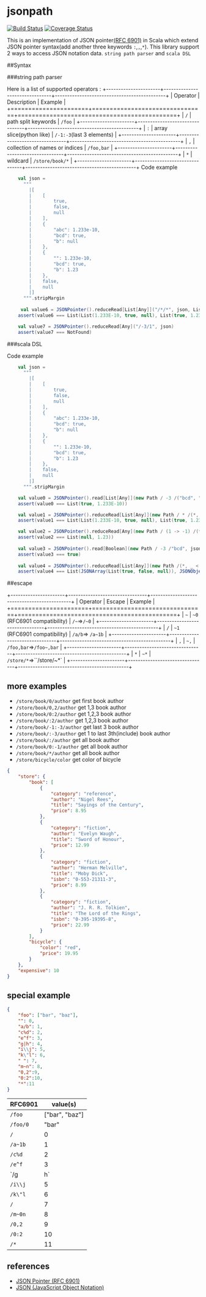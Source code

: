 # jsonpath

[![Build Status](https://travis-ci.org/leonchen83/jsonpath.svg?branch=master)](https://travis-ci.org/leonchen83/jsonpath)
[![Coverage Status](https://coveralls.io/repos/leonchen83/jsonpath/badge.svg?branch=master)](https://coveralls.io/r/leonchen83/jsonpath?branch=master)

This is an implementation of JSON pointer[(RFC 6901)](http://tools.ietf.org/html/rfc6901) in Scala which extend 
JSON pointer syntax(add another three keywords `:`,`,`,`*`).
This library support 2 ways to access JSON notation data. `string path parser` and `scala DSL`

##Syntax

###string path parser

Here is a list of supported operators : 
+----------------------+--------------------------------+---------------------------------------------+
| Operator             | Description                    | Example                                     |
+======================+================================+=============================================+
| ``/``                | path split keywords            | ``/foo``                                    |
+----------------------+--------------------------------+---------------------------------------------+
| ``:``                | array slice(python like)       | ``/-1:-3``(last 3 elements)                 |
+----------------------+--------------------------------+---------------------------------------------+
| ``,``                | collection of names or indices | ``/foo,bar``                                |
+----------------------+--------------------------------+---------------------------------------------+
| ``*``                | wildcard                       | ``/store/book/*``                           |
+----------------------+--------------------------------+---------------------------------------------+
Code example
``` scala
    val json =
      """
        |[
        |    [
        |        true,
        |        false,
        |        null
        |    ],
        |    {
        |        "abc": 1.233e-10,
        |        "bcd": true,
        |        "b": null
        |    },
        |    {
        |        "": 1.233e-10,
        |        "bcd": true,
        |        "b": 1.23
        |    },
        |    false,
        |    null
        |]
      """.stripMargin
      
     val value6 = JSONPointer().reduceRead[List[Any]]("/*/*", json, List(None, Some((e: String) => e.contains("b"))))
    assert(value6 === List(List(1.233E-10, true, null), List(true, 1.23)))

    val value7 = JSONPointer().reduceRead[Any]("/-3/1", json)
    assert(value7 === NotFound)
```

###scala DSL

Code example

``` scala
    val json =
      """
        |[
        |    [
        |        true,
        |        false,
        |        null
        |    ],
        |    {
        |        "abc": 1.233e-10,
        |        "bcd": true,
        |        "b": null
        |    },
        |    {
        |        "": 1.233e-10,
        |        "bcd": true,
        |        "b": 1.23
        |    },
        |    false,
        |    null
        |]
      """.stripMargin

    val value0 = JSONPointer().read[List[Any]](new Path / -3 /("bcd", ""), json)
    assert(value0 === List(true, 1.233E-10))

    val value1 = JSONPointer().reduceRead[List[Any]](new Path / * /(*, (e: String) => e.contains("b")), json)
    assert(value1 === List(List(1.233E-10, true, null), List(true, 1.23)))

    val value2 = JSONPointer().reduceRead[Any](new Path / (1 -> -1) /(*, (_: String) == "b"), json)
    assert(value2 === List(null, 1.23))
    
    val value3 = JSONPointer().read[Boolean](new Path / -3 /"bcd", json)
    assert(value3 === true)
    
    val value4 = JSONPointer().reduceRead[List[Any]](new Path /(*, _ < _ -1), json)
    assert(value4 === List(JSONArray(List(true, false, null)), JSONObject(Map("abc" -> 1.233E-10, "bcd" -> true, "b" -> null)),JSONObject(Map( ""-> 1.233E-10, "bcd" -> true, "b" -> 1.23)), false))

```

##escape

+----------------------+--------------------------------+---------------------------------------------+
| Operator             | Escape                         | Example                                     |
+======================+================================+=============================================+
| ``~``                | ``~0`` (RFC6901 compatibility) | ``/~``=>``/~0``                             |
+----------------------+--------------------------------+---------------------------------------------+
| ``/``                | ``~1`` (RFC6901 compatibility) | ``/a/b``=> ``/a~1b``                        |
+----------------------+--------------------------------+---------------------------------------------+
| ``,``                | ``~,``                         | ``/foo,bar``=>``/foo~,bar``                 |
+----------------------+--------------------------------+---------------------------------------------+
| ``*``                | ``~*``                         | ``/store/*``=>``/store/~*`                  |
+----------------------+--------------------------------+---------------------------------------------+

## more examples

  * `/store/book/0/author` get first book author  
  * `/store/book/0,2/author` get 1,3 book author
  * `/store/book/0:2/author` get 1,2,3 book author 
  * `/store/book/:2/author`  get 1,2,3 book author  
  * `/store/book/-1:-3/author` get last 3 book author 
  * `/store/book/:-3/author` get 1 to last 3th(include) book author 
  * `/store/book/:/author`    get all book author
  * `/store/book/0:-1/author` get all book author
  * `/store/book/*/author`    get all book author
  * `/store/bicycle/color` get color of bicycle

``` json
{
    "store": {
        "book": [
            {
                "category": "reference",
                "author": "Nigel Rees",
                "title": "Sayings of the Century",
                "price": 8.95
            },
            {
                "category": "fiction",
                "author": "Evelyn Waugh",
                "title": "Sword of Honour",
                "price": 12.99
            },
            {
                "category": "fiction",
                "author": "Herman Melville",
                "title": "Moby Dick",
                "isbn": "0-553-21311-3",
                "price": 8.99
            },
            {
                "category": "fiction",
                "author": "J. R. R. Tolkien",
                "title": "The Lord of the Rings",
                "isbn": "0-395-19395-8",
                "price": 22.99
            }
        ],
        "bicycle": {
            "color": "red",
            "price": 19.95
        }
    },
    "expensive": 10
}
```

## special example

``` json
{
    "foo": ["bar", "baz"],
    "": 0,
    "a/b": 1,
    "c%d": 2,
    "e^f": 3,
    "g|h": 4,
    "i\\j": 5,
    "k\"l": 6,
    " ": 7,
    "m~n": 8,
    "0,2":9,
    "0:2":10,
    "*":11
}
```

 RFC6901 | value(s)
---------|---------
`/foo`   |["bar", "baz"]
`/foo/0` |"bar"
`/`      |0
`/a~1b`  |1
`/c%d`   |2
`/e^f`   |3
`/g|h`   |4
`/i\\j`  |5
`/k\"l`  |6
`/ `     |7
`/m~0n`  |8
`/0,2`   |9
`/0:2`   |10
`/*`     |11

## references

  * [JSON Pointer (RFC 6901)](http://tools.ietf.org/html/rfc6901)
  * [JSON (JavaScript Object Notation)](http://json.org/)
